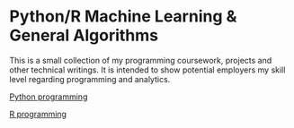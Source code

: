# Python/R Machine Learning & General Algorithms

This is a small collection of my programming coursework, projects and other technical writings. It is intended to show potential employers my skill level regarding programming and analytics.


[Python programming](https://github.com/schr0841/Python)

[R programming](https://github.com/schr0841/R)


